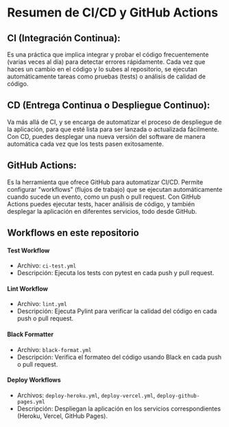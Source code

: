 # Resumen de CI/CD y GitHub Actions

## CI (Integración Continua): 
Es una práctica que implica integrar y probar el código frecuentemente (varias veces
al día) para detectar errores rápidamente. Cada vez que haces un cambio en el código y
lo subes al repositorio, se ejecutan automáticamente tareas como pruebas (tests) o análisis 
de calidad de código.

## CD (Entrega Continua o Despliegue Continuo): 
Va más allá de CI, y se encarga de automatizar el proceso de despliegue de la aplicación,
para que esté lista para ser lanzada o actualizada fácilmente. Con CD, puedes desplegar
una nueva versión del software de manera automática cada vez que los tests pasen exitosamente.

## GitHub Actions:
 Es la herramienta que ofrece GitHub para automatizar CI/CD. Permite configurar "workflows"
(flujos de trabajo) que se ejecutan automáticamente cuando sucede un evento, como un push
o pull request. Con GitHub Actions puedes ejecutar tests, hacer análisis de código, y
también desplegar la aplicación en diferentes servicios, todo desde GitHub.


## Workflows en este repositorio

#### Test Workflow
- Archivo: `ci-test.yml`
- Descripción: Ejecuta los tests con pytest en cada push y pull request.

#### Lint Workflow
- Archivo: `lint.yml`
- Descripción: Ejecuta Pylint para verificar la calidad del código en cada push o pull request.

#### Black Formatter
- Archivo: `black-format.yml`
- Descripción: Verifica el formateo del código usando Black en cada push o pull request.

#### Deploy Workflows
- Archivos: `deploy-heroku.yml`, `deploy-vercel.yml`, `deploy-github-pages.yml`
- Descripción: Despliegan la aplicación en los servicios correspondientes (Heroku, Vercel, GitHub Pages).

